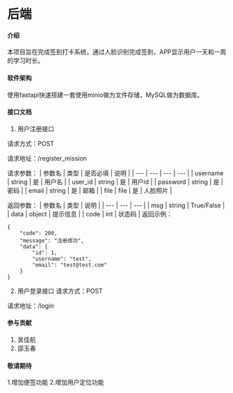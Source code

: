 # 后端

#### 介绍

本项目旨在完成签到打卡系统，通过人脸识别完成签到，APP显示用户一天和一周的学习时长。

#### 软件架构

使用fastapi快速搭建一套使用minio做为文件存储，MySQL做为数据库。

#### 接口文档
1. 用户注册接口

请求方式：POST

请求地址：/register_mission

请求参数：
| 参数名 | 类型 | 是否必填 | 说明 |
| --- | --- | --- | --- |
| username | string | 是 | 用户名 | 
| user_id | string | 是 | 用户id |
| password | string | 是 | 密码 |
| email | string | 是 | 邮箱 |
| file | file | 是 | 人脸照片 |


返回参数：
| 参数名 | 类型 | 说明 |
| --- | --- | --- |
| msg | string | True/False |
| data | object | 提示信息 |
| code | int | 状态码 |
返回示例：
```
{
    "code": 200,
    "message": "注册成功",
    "data": {
        "id": 1,
        "username": "test",
        "email": "test@test.com"
    }
}   
```
2. 用户登录接口
请求方式：POST

请求地址：/login


#### 参与贡献

1. 吴佳航
2. 邵玉春


#### 敬请期待

1.增加便签功能
2.增加用户定位功能

